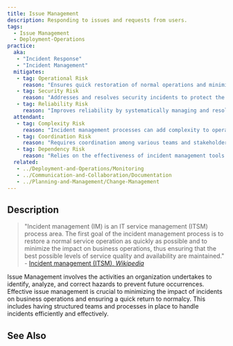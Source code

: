 ```yaml
---
title: Issue Management
description: Responding to issues and requests from users.
tags: 
  - Issue Management
  - Deployment-Operations
practice:
  aka: 
   - "Incident Response"
   - "Incident Management"
  mitigates:
   - tag: Operational Risk
     reason: "Ensures quick restoration of normal operations and minimizes business impact."
   - tag: Security Risk
     reason: "Addresses and resolves security incidents to protect the organization."
   - tag: Reliability Risk
     reason: "Improves reliability by systematically managing and resolving incidents."
  attendant:
   - tag: Complexity Risk
     reason: "Incident management processes can add complexity to operations."
   - tag: Coordination Risk
     reason: "Requires coordination among various teams and stakeholders."
   - tag: Dependency Risk
     reason: "Relies on the effectiveness of incident management tools and procedures."
  related:
   - ../Deployment-and-Operations/Monitoring
   - ../Communication-and-Collaboration/Documentation
   - ../Planning-and-Management/Change-Management
---
```


<PracticeIntro details={frontMatter} /> 

## Description

> "Incident management (IM) is an IT service management (ITSM) process area. The first goal of the incident management process is to restore a normal service operation as quickly as possible and to minimize the impact on business operations, thus ensuring that the best possible levels of service quality and availability are maintained." - [Incident management (ITSM), _Wikipedia_](https://en.wikipedia.org/wiki/Incident_management_(ITSM))

Issue Management involves the activities an organization undertakes to identify, analyze, and correct hazards to prevent future occurrences. Effective issue management is crucial to minimizing the impact of incidents on business operations and ensuring a quick return to normalcy. This includes having structured teams and processes in place to handle incidents efficiently and effectively.

## See Also

<TagList tag="Issue Management" />
